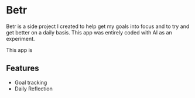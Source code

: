 # Betr

Betr is a side project I created to help get my goals into focus and to try and get better on a daily basis. This app was entirely coded with AI as an experiment.

This app is 

## Features

- Goal tracking
- Daily Reflection
